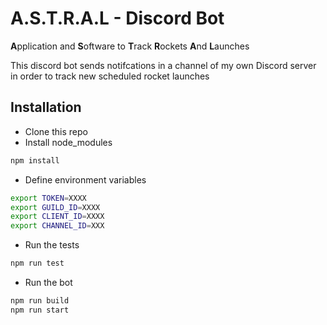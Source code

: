 # A.S.T.R.A.L - Discord Bot
**A**pplication and **S**oftware to **T**rack **R**ockets **A**nd **L**aunches

This discord bot sends notifcations in a channel of my own Discord server in order to track new scheduled rocket launches

## Installation
- Clone this repo
- Install node_modules
```sh
npm install
```
- Define environment variables
```sh
export TOKEN=XXXX
export GUILD_ID=XXXX
export CLIENT_ID=XXXX
export CHANNEL_ID=XXX
```

- Run the tests
```sh
npm run test
```

- Run the bot
```sh
npm run build
npm run start
```
